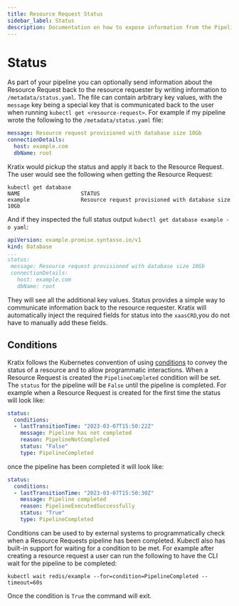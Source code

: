 ```yaml
---
title: Resource Request Status
sidebar_label: Status
description: Documentation on how to expose information from the Pipeline to the Platform user through the Resource Request Status field
---
```


# Status
As part of your pipeline you can optionally send information about the
Resource Request back to the resource requester by writing information to `/metadata/status.yaml`.
The file can contain arbitrary key values, with the `message` key being a special key that is communicated back
to the user when running `kubectl get <resource-request>`. For example if my pipeline wrote the
following to the `/metadata/status.yaml` file:
 ```yaml
 message: Resource request provisioned with database size 10Gb
 connectionDetails:
   host: example.com
   dbName: root
 ```

Kratix would pickup the status and apply it back to the Resource Request. The
user would see the following when getting the Resource Request:
```shell
kubectl get database
NAME                   STATUS
example                Resource request provisioned with database size 10Gb
```
And if they inspected the full status output `kubectl get database example -o yaml`:
```yaml
apiVersion: example.promise.syntasso.io/v1
kind: Database
...
status:
 message: Resource request provisioned with database size 10Gb
 connectionDetails:
   host: example.com
   dbName: root
```

They will see all the additional key values. Status provides a simple way to
communicate information back to the resource requester. Kratix will automatically
inject the required fields for status into the `xaasCRD`,you do not have to manually
add these fields.

## Conditions
Kratix follows the Kubernetes convention of using [conditions](https://kubernetes.io/docs/concepts/workloads/pods/pod-lifecycle/#container-states)
to convey the status of a resource and to allow programmatic interactions. When a
Resource Request is created the `PipelineCompleted` condition will be set. The `status`
for the pipeline will be `False` until the pipeline is completed. For example
when a Resource Request is created for the first time the status will look like:
```yaml
status:
  conditions:
  - lastTransitionTime: "2023-03-07T15:50:22Z"
    message: Pipeline has not completed
    reason: PipelineNotCompleted
    status: "False"
    type: PipelineCompleted
```

once the pipeline has been completed it will look like:
```yaml
status:
  conditions:
  - lastTransitionTime: "2023-03-07T15:50:30Z"
    message: Pipeline completed
    reason: PipelineExecutedSuccessfully
    status: "True"
    type: PipelineCompleted
```

Conditions can be used to by external systems to programmatically check when a
Resource Requests pipeline has been completed. Kubectl also has built-in support
for waiting for a condition to be met. For example after creating a resource
request a user can run the following to have the CLI wait for the pipeline to be
completed:
```
kubectl wait redis/example --for=condition=PipelineCompleted --timeout=60s
```

Once the condition is `True` the command will exit.
